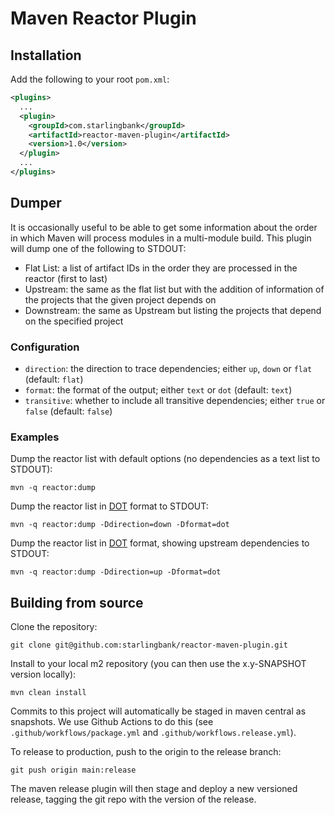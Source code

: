 # Maven Reactor Plugin

## Installation

Add the following to your root `pom.xml`:
```xml
<plugins>
  ...
  <plugin>
    <groupId>com.starlingbank</groupId>
    <artifactId>reactor-maven-plugin</artifactId>
    <version>1.0</version>
  </plugin>
  ...
</plugins>
```

## Dumper

It is occasionally useful to be able to get some information about the order in which Maven will
process modules in a multi-module build. This plugin will dump one of the following to STDOUT:

- Flat List: a list of artifact IDs in the order they are processed in the reactor (first to last)
- Upstream: the same as the flat list but with the addition of information of the projects that the
  given project depends on
- Downstream: the same as Upstream but listing the projects that depend on the specified project

### Configuration

- `direction`: the direction to trace dependencies; either `up`, `down` or `flat` (default: `flat`)
- `format`: the format of the output; either `text` or `dot` (default: `text`) 
- `transitive`: whether to include all transitive dependencies; either `true` or `false` (default: `false`)

### Examples

Dump the reactor list with default options (no dependencies as a text list to STDOUT):
```
mvn -q reactor:dump 
```

Dump the reactor list in [DOT] format to STDOUT: 
```
mvn -q reactor:dump -Ddirection=down -Dformat=dot
```

Dump the reactor list in [DOT] format, showing upstream dependencies to STDOUT:
```
mvn -q reactor:dump -Ddirection=up -Dformat=dot
```

## Building from source

Clone the repository:
```
git clone git@github.com:starlingbank/reactor-maven-plugin.git
```

Install to your local m2 repository (you can then use the x.y-SNAPSHOT version locally):
```
mvn clean install
```

Commits to this project will automatically be staged in maven central as snapshots. We use Github
Actions to do this (see `.github/workflows/package.yml` and `.github/workflows.release.yml`).

To release to production, push to the origin to the release branch:
```
git push origin main:release
```
The maven release plugin will then stage and deploy a new versioned release, tagging the git repo
with the version of the release.

[DOT]: https://en.wikipedia.org/wiki/DOT_(graph_description_language)